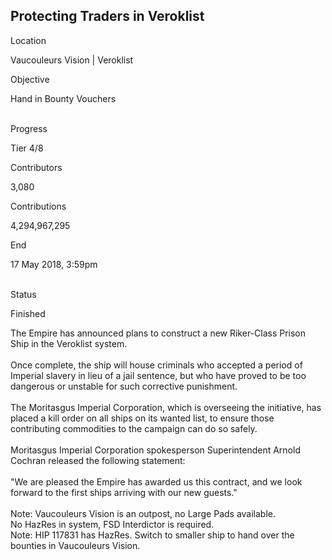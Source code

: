 ## Protecting Traders in Veroklist

Location

Vaucouleurs Vision \| Veroklist

Objective

Hand in Bounty Vouchers

\
Progress

Tier 4/8

Contributors

3,080

Contributions

4,294,967,295

End

17 May 2018, 3:59pm

\
Status

Finished

The Empire has announced plans to construct a new Riker-Class Prison
Ship in the Veroklist system.\
\
Once complete, the ship will house criminals who accepted a period of
Imperial slavery in lieu of a jail sentence, but who have proved to be
too dangerous or unstable for such corrective punishment.\
\
The Moritasgus Imperial Corporation, which is overseeing the initiative,
has placed a kill order on all ships on its wanted list, to ensure those
contributing commodities to the campaign can do so safely.\
\
Moritasgus Imperial Corporation spokesperson Superintendent Arnold
Cochran released the following statement:\
\
"We are pleased the Empire has awarded us this contract, and we look
forward to the first ships arriving with our new guests."\
\
Note: Vaucouleurs Vision is an outpost, no Large Pads available.\
No HazRes in system, FSD Interdictor is required.\
Note: HIP 117831 has HazRes. Switch to smaller ship to hand over the
bounties in Vaucouleurs Vision.
